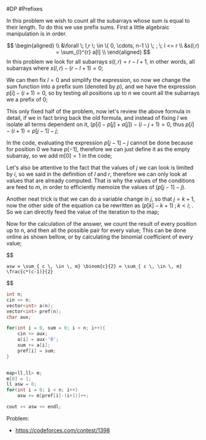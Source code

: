 #DP #Prefixes

In this problem we wish to count all the subarrays whose sum is equal to their length. To do this we use prefix sums. First a little algebraic manipulation is in order.

 $$
	\begin{aligned}
		\\
		&\forall \; l,r  \; \in \{ 0, \cdots, n-1 \} \; ; \; l <= r  \\
		&s(l,r) = \sum_{l}^{r} a[l] \\
	\end{aligned}
$$
In this problem we look for all subarrays $s(l,r) = r-l+1$, in other words, all subarrays where $s(l,r) - (r-l+1) = 0$;

We can then fix  $l = 0$ and simplify the expression, so now we change the sum function into a prefix sum (denoted by $p$), and we have the expression $p[i] - (i+1) = 0$, so by testing all positions up to $n$ we count all the subarrays we a prefix of 0;

This only fixed half of the problem, now let's review the above formula in detail, if we in fact  bring back the old formula, and instead of fixing $l$ we isolate all terms dependent on it, $(p[i] - p[j] + a[j]) - (i-j+1) = 0$, thus $p[i] - (i+1) = p[j-1] - j$; 

In the code, evaluating the expression $p[j-1] - j$ cannot be done because for position 0 we have $p[-1]$, therefore we can just define it as the empty subarray, so we add $m[0] = 1$ in the code;

Let's also be attentive to the fact that the values of $j$ we can look is limited by $i$, so we said in the definition of $l$ and $r$,  therefore we can only look at values that are already computed. That is why the values of the conditions are feed to $m$, in order to efficiently memoize the values of $(p[j-1] - j)$.

Another neat trick is that we can do a variable change in $j$, so that $j = k+1$, now the other side of the equation ca be rewritten as $(p[k] - k+1) \; ; k < i;$ . So we can directly feed the value of the iteration to the map;

Now for the calculation of the answer, we count the result of every position up to n, and then all the possible pair for every value; This can be done online as shown bellow, or by calculating the binomial coefficient of every value;


$$

	asw = \sum_{ c \, \in \, m} \binom{c}{2} = \sum_{ c \, \in \, m} \frac{c*(c-1)}{2}

$$



```cpp
int n;
cin >> n;
vector<int> a(n);
vector<int> pref(n);
char aux;

for(int i = 0, sum = 0; i < n; i++){
	cin >> aux;
	a[i] = aux-'0';
	sum += a[i];
	pref[i] = sum;
}


map<ll,ll> m;
m[0] = 1;
ll asw = 0;
for(int i = 0; i < n; i++)
	asw += m[pref[i]-(i+1)]++;

cout << asw << endl;
```






Problem:
- https://codeforces.com/contest/1398